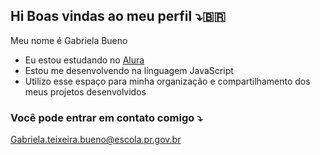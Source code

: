## Hi Boas vindas ao meu perfil ⤵🇧🇷

Meu nome é Gabriela Bueno

- Eu estou estudando no [Alura](https://www.alura.com.br)
- Estou me desenvolvendo na linguagem JavaScript
- Utilizo esse espaço para minha organização e compartilhamento dos meus projetos desenvolvidos

 ### Você pode entrar em contato comigo ⤵️

 Gabriela.teixeira.bueno@escola.pr.gov.br
